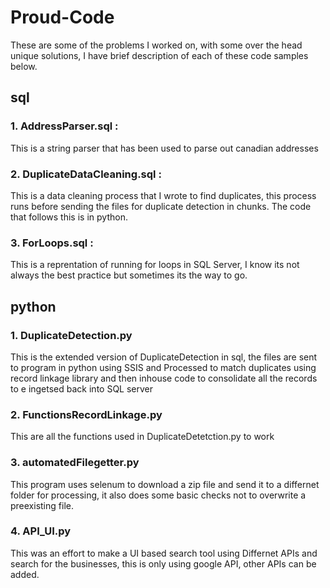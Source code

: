 # Proud-Code
These are some of the problems I worked on, with some over the head unique solutions, I have brief description of each of these code samples below.



## sql

### 1. AddressParser.sql : 
  This is a string parser that has been used to parse out canadian addresses
  
  
### 2. DuplicateDataCleaning.sql :
  This is a data cleaning process that I wrote to find duplicates, this process runs before sending the files for duplicate detection in chunks.
  The code that follows this is in python.
  
### 3. ForLoops.sql : 
  This is a reprentation of running for loops in SQL Server, I know its not always the best practice but sometimes its the way to go.
  
## python

### 1. DuplicateDetection.py
  This is the extended version of DuplicateDetection in sql, the files are sent to program in python using SSIS and Processed to match duplicates using record linkage library and   then inhouse code to consolidate all the records to e ingetsed back into SQL server

### 2. FunctionsRecordLinkage.py
  This are all the functions used in DuplicateDetetction.py to work
  
### 3. automatedFilegetter.py
  This program uses selenum to download a zip file and send it to a differnet folder for processing, it also does some basic checks not to overwrite a preexisting file.
    
### 4. API_UI.py
  This was an effort to make a UI based search tool using Differnet APIs and search for the businesses, this is only using google API, other APIs can be added.
